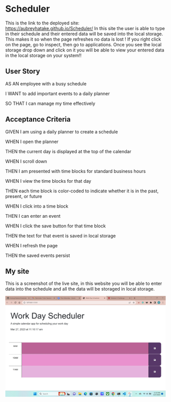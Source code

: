 # Scheduler
This is the link to the deployed site: https://aubreyhatake.github.io/Scheduler/
In this site the user is able to type in their schedule and their entered data will be saved into the local storage. 
This makes it so when the page refreshes no data is lost ! If you right click on the page, go to inspect, then go to applications. Once you see the local storage drop down and click on it you will be able to view your entered data in the local storage on your system!! 


## User Story
AS AN employee with a busy schedule

I WANT to add important events to a daily planner

SO THAT I can manage my time effectively

## Acceptance Criteria 
GIVEN I am using a daily planner to create a schedule

WHEN I open the planner

THEN the current day is displayed at the top of the calendar

WHEN I scroll down

THEN I am presented with time blocks for standard business hours

WHEN I view the time blocks for that day

THEN each time block is color-coded to indicate whether it is in the past, present, or future

WHEN I click into a time block

THEN I can enter an event

WHEN I click the save button for that time block

THEN the text for that event is saved in local storage

WHEN I refresh the page

THEN the saved events persist

## My site

This is a screenshot of the live site, in this website you will be able to enter data into the schedule and all the data will be storaged in local storage. 

![scheduler screenshot](Screenshot%202023-03-27%20111045.jpg)
